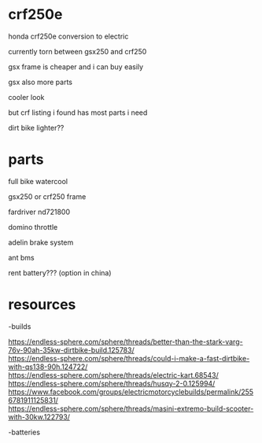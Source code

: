 # crf250e
honda crf250e conversion to electric


currently torn between gsx250 and crf250


gsx frame is cheaper and i can buy easily 


gsx also more parts 


cooler look


but crf listing i found has most parts i need 


dirt bike lighter?? 



# parts
full bike watercool


gsx250 or crf250 frame 


fardriver nd721800 


domino throttle 


adelin brake system 


ant bms 


rent battery??? (option in china) 






# resources

-builds

https://endless-sphere.com/sphere/threads/better-than-the-stark-varg-76v-90ah-35kw-dirtbike-build.125783/     
https://endless-sphere.com/sphere/threads/could-i-make-a-fast-dirtbike-with-qs138-90h.124722/     
https://endless-sphere.com/sphere/threads/electric-kart.68543/     
https://endless-sphere.com/sphere/threads/husqy-2-0.125994/        
https://www.facebook.com/groups/electricmotorcyclebuilds/permalink/2556781911125831/       
https://endless-sphere.com/sphere/threads/masini-extremo-build-scooter-with-30kw.122793/    

-batteries







